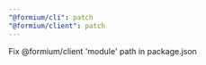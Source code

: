 ```yaml
---
"@formium/cli": patch
"@formium/client": patch
---
```


Fix @formium/client 'module' path in package.json
